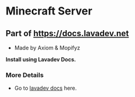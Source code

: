 # Minecraft Server
## Part of https://docs.lavadev.net
- Made by Axiom & Mopifyz

**Install using Lavadev Docs.**

### More Details
- Go to [lavadev docs](https://docs.lavadev.net/) here. 
